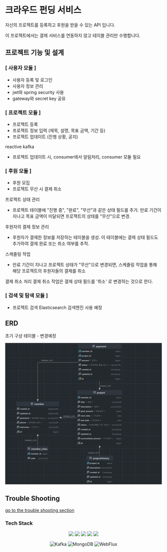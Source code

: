 #  크라우드 펀딩 서비스

자신의 프로젝트를 등록하고 후원을 받을 수 있는 API 입니다.

이 프로젝트에서는 결제 서비스를 연동하지 않고 테이블 관리만 수행합니다. 

## 프로젝트 기능 및 설계

### [ 사용자 모듈 ]

- 사용자 등록 및 로그인
- 사용자 정보 관리
- jwt와 spring security 사용
- gateway와 secret key 공유

### [ 프로젝트 모듈 ]

- 프로젝트 등록
- 프로젝트 정보 입력 (제목, 설명, 목표 금액, 기간 등)
- 프로젝트 업데이트 (진행 상황, 공지)

reactive kafka
- 프로젝트 업데이트 시, consumer에서 알림처리, consumer 모듈 필요

### [ 후원 모듈 ]

- 후원 모집
- 프로젝트 무산 시 결제 취소 

프로젝트 상태 관리
- 프로젝트 테이블에 "진행 중", "완료", "무산"과 같은 상태 필드를 추가. 만료 기간이 지나고 목표 금액이 미달되면 프로젝트의 상태를 "무산"으로 변경.

후원자의 결제 정보 관리
- 후원자가 결제한 정보를 저장하는 테이블을 생성. 이 테이블에는 결제 상태 필드도 추가하여 결제 완료 또는 취소 여부를 추적.

스케줄링 작업
- 만료 기간이 지나고 프로젝트 상태가 "무산"으로 변경되면, 스케줄링 작업을 통해 해당 프로젝트의 후원자들의 결제를 취소

결제 취소 처리
결제 취소 작업은 결제 상태 필드를 '취소' 로 변경하는 것으로 한다. 

### [ 검색 및 탐색 모듈 ]


- 프로젝트 검색 Elasticsearch 검색엔진 사용 예정


## ERD
 초기 구상 테이블 - 변경예정
 
 <img src="doc/image/erd_1.png"/>
 
## Trouble Shooting

[go to the trouble shooting section](doc/TROUBLE_SHOOTING.md)


### Tech Stack

<div align=center> 
  <img src="https://img.shields.io/badge/SpringBoot-6DB33F?style=for-the-square&logo=SpringBoot&logoColor=white"/>
  <img src="https://img.shields.io/badge/Java-007396?style=for-the-square&logo=java&logoColor=white">
  <img src="https://img.shields.io/badge/github-181717?style=for-the-square&logo=github&logoColor=white">
  <img src="https://img.shields.io/badge/Docker-2496ED?style=for-the-square&logo=Docker&logoColor=white"/> 
  <img src="https://img.shields.io/badge/gradle-02303A?style=for-the-square&logo=gradle&logoColor=white">
  
![Kafka](https://img.shields.io/badge/Kafka-000000?style=for-the-square&logo=apache%20kafka&logoColor=white)
![MongoDB](https://img.shields.io/badge/MongoDB-47A248?style=for-the-square&logo=mongodb&logoColor=white)
![WebFlux](https://img.shields.io/badge/WebFlux-FF4088?style=for-the-square&logo=spring&logoColor=white)
</div>

